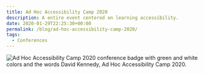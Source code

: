 ```yaml
---
title: Ad Hoc Accessibility Camp 2020
description: A entire event centered on learning accessibility.
date: 2020-01-29T22:25:30+00:00
permalink: /blog/ad-hoc-accessibility-camp-2020/
tags:
  - Conferences
---
```


<img src="./adhoc-accessibilitycamp2020-1.jpg" alt="Ad Hoc Accessibility Camp 2020 conference badge with green and white colors and the words David Kennedy, Ad Hoc Accessibility Camp 2020." loading="eager" decoding="sync"/>
